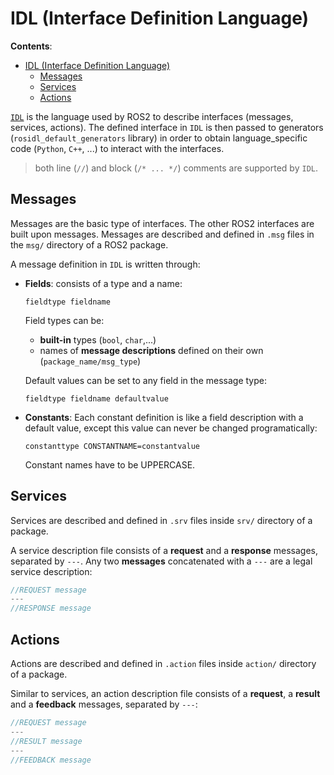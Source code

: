 # IDL (Interface Definition Language)
**Contents**:
- [IDL (Interface Definition Language)](#idl-interface-definition-language)
  - [Messages](#messages)
  - [Services](#services)
  - [Actions](#actions)


[`IDL`](https://docs.ros.org/en/rolling/Concepts/About-ROS-Interfaces.html) is the language used by ROS2 to describe interfaces (messages, services, actions). The defined interface in `IDL` is then passed to generators (`rosidl_default_generators` library) in order to obtain language_specific code (`Python`, `C++`, ...) to interact with the interfaces.

> both line (`//`) and block (`/* ... */`) comments are supported by `IDL`.

## Messages
Messages are the basic type of interfaces. The other ROS2 interfaces are built upon messages. Messages are described and defined in `.msg` files in the `msg/` directory of a ROS2 package.

A message definition in `IDL` is written through:
- **Fields**: consists of a type and a name:
  ```
  fieldtype fieldname
  ```
  Field types can be:
  - **built-in** types (`bool`, `char`,...) 
  - names of **message descriptions** defined on their own (`package_name/msg_type`)

  Default values can be set to any field in the message type:
  ```
  fieldtype fieldname defaultvalue
  ```
- **Constants**: Each constant definition is like a field description with a default value, except this value can never be changed programatically:
  ```
  constanttype CONSTANTNAME=constantvalue
  ```
  Constant names have to be UPPERCASE.

## Services
Services are described and defined in `.srv` files inside `srv/` directory of a package. 

A service description file consists of a **request** and a **response** messages, separated by `---`. Any two **messages** concatenated with a `---` are a legal service description:
```C
//REQUEST message
---
//RESPONSE message
```

## Actions
Actions are described and defined in `.action` files inside `action/` directory of a package. 

Similar to services, an action description file consists of a **request**, a **result** and a **feedback** messages, separated by `---`:
```C
//REQUEST message
---
//RESULT message
---
//FEEDBACK message
```